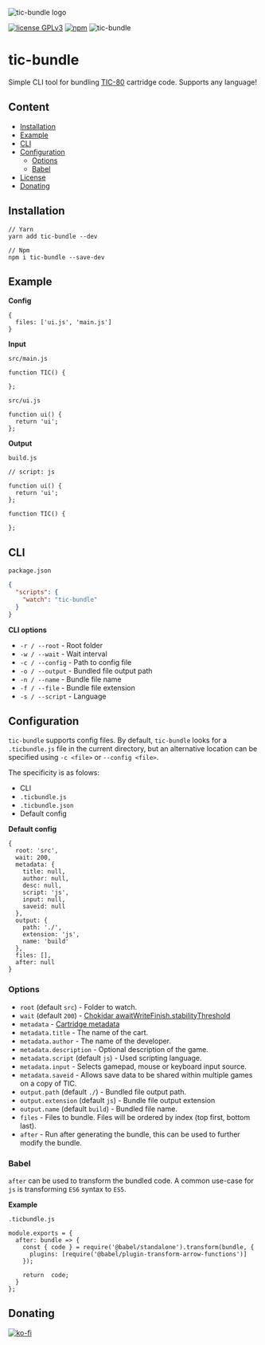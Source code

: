 ![tic-bundle logo](https://i.imgur.com/YpexCm4.png)

[![license GPLv3](https://img.shields.io/badge/license-GPLv3-blue.svg)](https://www.gnu.org/licenses/gpl-3.0)
[![npm](https://img.shields.io/npm/v/tic-bundle?label=npm)](https://www.npmjs.com/package/tic-bundle)
![tic-bundle](https://github.com/chronoDave/tic-bundle/workflows/tic-bundle/badge.svg)

# tic-bundle

Simple CLI tool for bundling [TIC-80](https://tic.computer/) cartridge code. Supports any language!

## Content

 - [Installation](#installation)
 - [Example](#example)
 - [CLI](#cli)
 - [Configuration](#configuration)
   - [Options](#options)
   - [Babel](#babel)
 - [License](./LICENSE)
 - [Donating](#donating)


## Installation

```
// Yarn
yarn add tic-bundle --dev

// Npm
npm i tic-bundle --save-dev
```

## Example

<b>Config</b>

```JS
{
  files: ['ui.js', 'main.js']
}
```

<b>Input</b>

`src/main.js`

```
function TIC() {

};
```

`src/ui.js`

```
function ui() {
  return 'ui';
};
```

<b>Output</b>

`build.js`

```
// script: js

function ui() {
  return 'ui';
};

function TIC() {

};
```

## CLI

`package.json`

```JSON
{
  "scripts": {
    "watch": "tic-bundle"
  }
}
```

<b>CLI options</b>

 - `-r / --root` - Root folder
 - `-w / --wait` - Wait interval
 - `-c / --config` - Path to config file
 - `-o / --output` - Bundled file output path
 - `-n / --name` - Bundle file name
 - `-f / --file` - Bundle file extension
 - `-s / --script` - Language


## Configuration

`tic-bundle` supports config files. By default, `tic-bundle` looks for a `.ticbundle.js` file in the current directory, but an alternative location can be specified using `-c <file>` or `--config <file>`. 

The specificity is as folows:

 - CLI
 - `.ticbundle.js`
 - `.ticbundle.json`
 - Default config

<b>Default config</b>

```JS
{
  root: 'src',
  wait: 200,
  metadata: {
    title: null,
    author: null,
    desc: null,
    script: 'js',
    input: null,
    saveid: null
  },
  output: {
    path: './',
    extension: 'js',
    name: 'build'
  },
  files: [],
  after: null
}
```

### Options

 - `root` (default `src`) - Folder to watch.
 - `wait` (default `200`) - [Chokidar awaitWriteFinish.stabilityThreshold](https://github.com/paulmillr/chokidar#performance)
 - `metadata` - [Cartridge metadata](https://github.com/nesbox/TIC-80/wiki#cartridge-metadata)
 - `metadata.title` - The name of the cart.
 - `metadata.author` - The name of the developer.
 - `metadata.description` - Optional description of the game.
 - `metadata.script` (default `js`) - Used scripting language.
 - `metadata.input` - Selects gamepad, mouse or keyboard input source.
 - `metadata.saveid` - Allows save data to be shared within multiple games on a copy of TIC.
 - `output.path` (default `./`) - Bundled file output path.
 - `output.extension` (default `js`) - Bundle file output extension
 - `output.name` (default `build`) - Bundled file name.
 - `files` - Files to bundle. Files will be ordered by index (top first, bottom last).
 - `after` - Run after generating the bundle, this can be used to further modify the bundle.

### Babel

`after` can be used to transform the bundled code. A common use-case for `js` is transforming `ES6` syntax to `ES5`.

<b>Example</b>

`.ticbundle.js`

```JS
module.exports = {
  after: bundle => {
    const { code } = require('@babel/standalone').transform(bundle, {
      plugins: [require('@babel/plugin-transform-arrow-functions')]
    });
    
    return  code;
  }
};

```

## Donating

[![ko-fi](https://www.ko-fi.com/img/githubbutton_sm.svg)](https://ko-fi.com/Y8Y41E23T)
